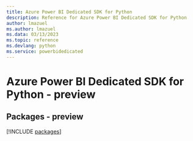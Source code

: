 ```yaml
---
title: Azure Power BI Dedicated SDK for Python
description: Reference for Azure Power BI Dedicated SDK for Python
author: lmazuel
ms.author: lmazuel
ms.data: 03/13/2023
ms.topic: reference
ms.devlang: python
ms.service: powerbidedicated
---
```

# Azure Power BI Dedicated SDK for Python - preview
## Packages - preview
[!INCLUDE [packages](power-bi-dedicated-index.md)]